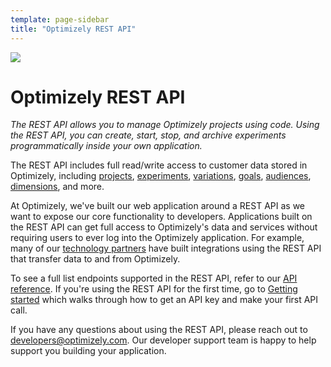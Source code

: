 ```yaml
---
template: page-sidebar
title: "Optimizely REST API"
---
```


<img src="../../assets/img/rest-icon.svg">

# Optimizely REST API

*The REST API allows you to manage Optimizely projects using code. Using the REST API, you can create, start, stop, and archive experiments programmatically inside your own application.*

The REST API includes full read/write access to customer data stored in Optimizely, including [projects](/rest/docs#projects), [experiments](/rest/docs#experiments), [variations](/rest/docs#variations), [goals](/rest/docs#goals), [audiences](/rest/docs#audiences), [dimensions](/rest/docs#dimensions), and more.

At Optimizely, we've built our web application around a REST API as we want to expose our core functionality to developers. Applications built on the REST API can get full access to Optimizely's data and services without requiring users to ever log into the Optimizely application. For example, many of our [technology partners](http://optimizely.com/partners/technology) have built integrations using the REST API that transfer data to and from Optimizely.

To see a full list endpoints supported in the REST API, refer to our [API reference](/rest/reference). If you're using the REST API for the first time, go to [Getting started](/rest/guide) which walks through how to get an API key and make your first API call.

If you have any questions about using the REST API, please reach out to [developers@optimizely.com](mailto:developers@optimizely.com). Our developer support team is happy to help support you building your application.

